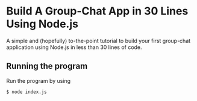 # Build A Group-Chat App in 30 Lines Using Node.js

A simple and (hopefully) to-the-point tutorial to build your first group-chat application using Node.js in less than 30 lines of code.

## Running the program

Run the program by using

```shell
$ node index.js
```
